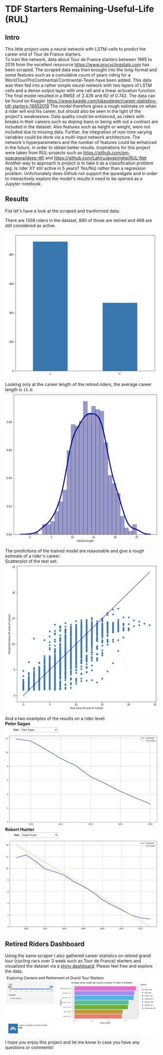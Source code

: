 # TDF Starters Remaining-Useful-Life (RUL)

## Intro
This little project uses a neural network with LSTM-cells to predict the career end of Tour de France starters.  
To train the network, data about Tour de France starters between 1995 to 2019 from the excellent ressource https://www.procyclingstats.com has been scraped. The scraped data was then brought into the long-format and some features such as a cumulative count of years riding for a WorldTour/ProContinental/Continental-Team have been added. This data was then fed into a rather simple neural network with two layers of LSTM cells and a dense output layer with one cell and a linear activation function. The final model resulted in a RMSE of 2.426 and R2 of 0.742.
The data can be found on Kaggle: https://www.kaggle.com/lukassteger/career-statistics-tdf-starters-19952019
The model therefore gives a rough estimate on when a rider will end his career, but should also be seen in the light of the project's weaknesses: Data quality could be enhanced, as riders with breaks in their careers such as doping-bans or being with out a contract are included in the dataset. Also features such as height or weight, were not included due to missing data. Further, the integration of non-time varying variables could be done via a multi-input network architecture. The network's hyperparameters and the number of features could be enhanced in the future, in order to obtain better results.
Inspirations for this project were taken from RUL-projects such as https://github.com/gm-spacagna/deep-ttf/ and https://github.com/LahiruJayasinghe/RUL-Net
Another way to approach is project is to take it as a classification problem (eg. Is rider XY still active in 5 years? Yes/No) rather than a regression problem.
Unfortunately does Github not support the ipywidgets and in order to interactively explore the model's results it need to be opened as a Jupyter notebook.

## Results
Fist let's have a look at the scraped and tranformed data:  
  
There are 1358 riders in the dataset, 890 of those are retired and 468 are still considered as active.

![retired_active](https://github.com/quickcoffee/TDF-Starters-RUL/blob/master/plots/active_retired.png?raw=true "Retired vs. Active riders")

Looking only at the career length of the retired riders, the average career length is `13.8`:
![Career Length](https://github.com/quickcoffee/TDF-Starters-RUL/blob/master/plots/career-length.png?raw=true "Career Length")

The predictions of the trained model are reasonable and give a rough estimate of a rider's career.  
Scatterplot of the test set:  
![scatter_plot](https://github.com/quickcoffee/TDF-Starters-RUL/blob/master/plots/scatter_test.png?raw=true "Scatter Plot True vs. Predicted")

And a two examples of the results on a rider level:  
**Peter Sagan**
![PS_plot](https://github.com/quickcoffee/TDF-Starters-RUL/blob/master/plots/widget_plot.png?raw=true "Peter Sagan Predicted")
**Robert Hunter**
![RH_plot](https://github.com/quickcoffee/TDF-Starters-RUL/blob/master/plots/rh_plot.png?raw=true "Robert Hunter Predicted")

## Retired Riders Dashboard
Using the same scraper I also gathered career statistics on retired grand tour (cycling racs over 3 week such as Tour de France) starters and visualized the dataset via a [shiny dashboard](https://aarhus.shinyapps.io/RetiredGrandTourStarters/).
Please feel free and explore the data.
![Dashboard](https://github.com/quickcoffee/TDF-Starters-RUL/blob/master/plots/Dashboard.png?raw=true "GT Dashboard")

I hope you enjoy this project and let me know in case you have any questions or comments!

